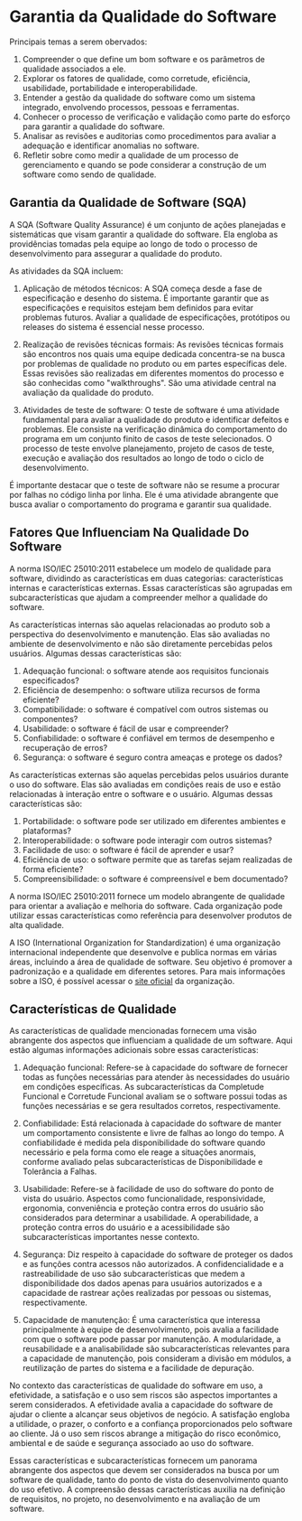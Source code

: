 # Garantia da Qualidade do Software

Principais temas a serem obervados:

1. Compreender o que define um bom software e os parâmetros de qualidade associados a ele.
2. Explorar os fatores de qualidade, como corretude, eficiência, usabilidade, portabilidade e interoperabilidade.
3. Entender a gestão da qualidade do software como um sistema integrado, envolvendo processos, pessoas e ferramentas.
4. Conhecer o processo de verificação e validação como parte do esforço para garantir a qualidade do software.
5. Analisar as revisões e auditorias como procedimentos para avaliar a adequação e identificar anomalias no software.
6. Refletir sobre como medir a qualidade de um processo de gerenciamento e quando se pode considerar a construção de um software como sendo de qualidade.

## Garantia da Qualidade de Software (SQA)

A SQA (Software Quality Assurance) é um conjunto de ações planejadas e sistemáticas que visam garantir a qualidade do software. Ela engloba as providências tomadas pela equipe ao longo de todo o processo de desenvolvimento para assegurar a qualidade do produto.

As atividades da SQA incluem:

1. Aplicação de métodos técnicos: A SQA começa desde a fase de especificação e desenho do sistema. É importante garantir que as especificações e requisitos estejam bem definidos para evitar problemas futuros. Avaliar a qualidade de especificações, protótipos ou releases do sistema é essencial nesse processo.

2. Realização de revisões técnicas formais: As revisões técnicas formais são encontros nos quais uma equipe dedicada concentra-se na busca por problemas de qualidade no produto ou em partes específicas dele. Essas revisões são realizadas em diferentes momentos do processo e são conhecidas como "walkthroughs". São uma atividade central na avaliação da qualidade do produto.

3. Atividades de teste de software: O teste de software é uma atividade fundamental para avaliar a qualidade do produto e identificar defeitos e problemas. Ele consiste na verificação dinâmica do comportamento do programa em um conjunto finito de casos de teste selecionados. O processo de teste envolve planejamento, projeto de casos de teste, execução e avaliação dos resultados ao longo de todo o ciclo de desenvolvimento.

É importante destacar que o teste de software não se resume a procurar por falhas no código linha por linha. Ele é uma atividade abrangente que busca avaliar o comportamento do programa e garantir sua qualidade.

## Fatores Que Influenciam Na Qualidade Do Software

A norma ISO/IEC 25010:2011 estabelece um modelo de qualidade para software, dividindo as características em duas categorias: características internas e características externas. Essas características são agrupadas em subcaracterísticas que ajudam a compreender melhor a qualidade do software.

As características internas são aquelas relacionadas ao produto sob a perspectiva do desenvolvimento e manutenção. Elas são avaliadas no ambiente de desenvolvimento e não são diretamente percebidas pelos usuários. Algumas dessas características são:

1. Adequação funcional: o software atende aos requisitos funcionais especificados?
2. Eficiência de desempenho: o software utiliza recursos de forma eficiente?
3. Compatibilidade: o software é compatível com outros sistemas ou componentes?
4. Usabilidade: o software é fácil de usar e compreender?
5. Confiabilidade: o software é confiável em termos de desempenho e recuperação de erros?
6. Segurança: o software é seguro contra ameaças e protege os dados?

As características externas são aquelas percebidas pelos usuários durante o uso do software. Elas são avaliadas em condições reais de uso e estão relacionadas à interação entre o software e o usuário. Algumas dessas características são:

1. Portabilidade: o software pode ser utilizado em diferentes ambientes e plataformas?
2. Interoperabilidade: o software pode interagir com outros sistemas?
3. Facilidade de uso: o software é fácil de aprender e usar?
4. Eficiência de uso: o software permite que as tarefas sejam realizadas de forma eficiente?
5. Compreensibilidade: o software é compreensível e bem documentado?

A norma ISO/IEC 25010:2011 fornece um modelo abrangente de qualidade para orientar a avaliação e melhoria do software. Cada organização pode utilizar essas características como referência para desenvolver produtos de alta qualidade.

A ISO (International Organization for Standardization) é uma organização internacional independente que desenvolve e publica normas em várias áreas, incluindo a área de qualidade de software. Seu objetivo é promover a padronização e a qualidade em diferentes setores. Para mais informações sobre a ISO, é possível acessar o [site oficial](https://www.iso.org/about-us.html) da organização.

## Características de Qualidade

As características de qualidade mencionadas fornecem uma visão abrangente dos aspectos que influenciam a qualidade de um software. Aqui estão algumas informações adicionais sobre essas características:

1. Adequação funcional: Refere-se à capacidade do software de fornecer todas as funções necessárias para atender às necessidades do usuário em condições específicas. As subcaracterísticas da Completude Funcional e Corretude Funcional avaliam se o software possui todas as funções necessárias e se gera resultados corretos, respectivamente.

2. Confiabilidade: Está relacionada à capacidade do software de manter um comportamento consistente e livre de falhas ao longo do tempo. A confiabilidade é medida pela disponibilidade do software quando necessário e pela forma como ele reage a situações anormais, conforme avaliado pelas subcaracterísticas de Disponibilidade e Tolerância a Falhas.

3. Usabilidade: Refere-se à facilidade de uso do software do ponto de vista do usuário. Aspectos como funcionalidade, responsividade, ergonomia, conveniência e proteção contra erros do usuário são considerados para determinar a usabilidade. A operabilidade, a proteção contra erros do usuário e a acessibilidade são subcaracterísticas importantes nesse contexto.

4. Segurança: Diz respeito à capacidade do software de proteger os dados e as funções contra acessos não autorizados. A confidencialidade e a rastreabilidade de uso são subcaracterísticas que medem a disponibilidade dos dados apenas para usuários autorizados e a capacidade de rastrear ações realizadas por pessoas ou sistemas, respectivamente.

5. Capacidade de manutenção: É uma característica que interessa principalmente à equipe de desenvolvimento, pois avalia a facilidade com que o software pode passar por manutenção. A modularidade, a reusabilidade e a analisabilidade são subcaracterísticas relevantes para a capacidade de manutenção, pois consideram a divisão em módulos, a reutilização de partes do sistema e a facilidade de depuração.

No contexto das características de qualidade do software em uso, a efetividade, a satisfação e o uso sem riscos são aspectos importantes a serem considerados. A efetividade avalia a capacidade do software de ajudar o cliente a alcançar seus objetivos de negócio. A satisfação engloba a utilidade, o prazer, o conforto e a confiança proporcionados pelo software ao cliente. Já o uso sem riscos abrange a mitigação do risco econômico, ambiental e de saúde e segurança associado ao uso do software.

Essas características e subcaracterísticas fornecem um panorama abrangente dos aspectos que devem ser considerados na busca por um software de qualidade, tanto do ponto de vista do desenvolvimento quanto do uso efetivo. A compreensão dessas características auxilia na definição de requisitos, no projeto, no desenvolvimento e na avaliação de um software.
